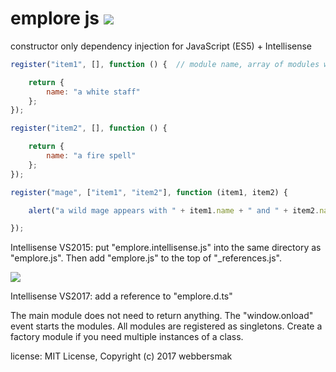 # emplore js ![](https://summonstrike.com/images/15.png "")

constructor only dependency injection for JavaScript (ES5) + Intellisense

```javascript
register("item1", [], function () {  // module name, array of modules we need, the module itself

    return {
        name: "a white staff"
    };
});

register("item2", [], function () {

    return {
        name: "a fire spell"
    };
});

register("mage", ["item1", "item2"], function (item1, item2) {

    alert("a wild mage appears with " + item1.name + " and " + item2.name);

});
```

Intellisense VS2015: put "emplore.intellisense.js" into the same directory as "emplore.js". Then add "emplore.js" to the top of "_references.js".

![](https://i.imgur.com/T8iB8fA.png "")

Intellisense VS2017: add a reference to "emplore.d.ts"

The main module does not need to return anything. The "window.onload" event starts the modules.
All modules are registered as singletons. Create a factory module if you need multiple instances of a class.

license: MIT License, Copyright (c) 2017 webbersmak
